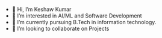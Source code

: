 - 👋 Hi, I’m Keshaw Kumar
- 👀 I’m interested in AI/ML and Software Development 
- 🌱 I’m currently pursuing B.Tech in information technology.
- 💞️ I’m looking to collaborate on Projects

<!---
Keshaw-1/Keshaw-1 is a ✨ special ✨ repository because its `README.md` (this file) appears on your GitHub profile.
You can click the Preview link to take a look at your changes.
--->
